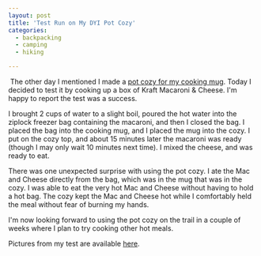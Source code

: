 ```yaml
---
layout: post
title: 'Test Run on My DYI Pot Cozy'
categories:
  - backpacking
  - camping
  - hiking

---
```


<a href="http://photos.thecave.com/Random/DYI-Pot-Cozy/24476733_NV9jrG"><img src="http://photos.thecave.com/Random/DYI-Pot-Cozy/i-8GMG9JL/0/Th/IMG0165-Th.jpg" alt="" border="0" class="alignleft" /></a>
The other day I mentioned I made a <a href="http://thecave.com/2012/07/30/dyi-pot-cozy/">pot cozy for my cooking mug</a>. Today I decided to test it by cooking up a box of Kraft Macaroni &amp; Cheese. I'm happy to report the test was a success. 

I brought 2 cups of water to a slight boil, poured the hot water into the ziplock freezer bag containing the macaroni, and then I closed the bag. I placed the bag into the cooking mug, and I placed the mug into the cozy. I put on the cozy top, and about 15 minutes later the macaroni was ready (though I may only wait 10 minutes next time). I mixed the cheese, and was ready to eat. 

There was one unexpected surprise with using the pot cozy. I ate the Mac and Cheese directly from the bag, which was in the mug that was in the cozy. I was able to eat the very hot Mac and Cheese without having to hold a hot bag. The cozy kept the Mac and Cheese hot while I comfortably held the meal without fear of burning my hands.

I'm now looking forward to using the pot cozy on the trail in a couple of weeks where I plan to try cooking other hot meals.

Pictures from my test are available <a href="http://photos.thecave.com/Random/DYI-Pot-Cozy/24476733_NV9jrG">here</a>.
